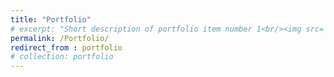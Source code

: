 ```yaml
---
title: "Portfolio"
# excerpt: "Short description of portfolio item number 1<br/><img src='/images/500x300.png'>"
permalink: /Portfolio/
redirect_from : portfolio
# collection: portfolio
---
```


<!-- This is an item in your portfolio. It can be have images or nice text. If you name the file .md, it will be parsed as markdown. If you name the file .html, it will be parsed as HTML. -->

